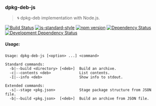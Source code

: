 ### dpkg-deb-js
> :cyclone: dpkg-deb implementation with Node.js.

[![Build Status](https://travis-ci.org/stpettersens/dpkg-deb-js.png?branch=master)](https://travis-ci.org/stpettersens/dpkg-deb-js)
[![js-standard-style](https://img.shields.io/badge/code%20style-standard-brightgreen.svg)](https://github.com/feross/standard)
[![npm version](https://badge.fury.io/js/dpkg-deb-js.svg)](http://npmjs.com/package/dpkg-deb-js)
[![Dependency Status](https://david-dm.org/stpettersens/dpkg-deb-js.png?theme=shields.io)](https://david-dm.org/stpettersens/dpkg-deb-js) [![Development Dependency Status](https://david-dm.org/stpettersens/dpkg-deb-js/dev-status.png?theme=shields.io)](https://david-dm.org/stpettersens/dpkg-deb-js#info=devDependencies)


##### Usage:

```
Usage: dpkg-deb-js [<option> ...] <command>

Standard commands:
  -b|--build <directory> [<deb>]  Build an archive.
  -c|--contents <deb>             List contents.
  -I|--info <deb>                 Show info to stdout.

Extended commands:
  -s|--stage <pkg.json>           Stage package structure from JSON file.
  -b|--build <pkg.json>  [<deb>]  Build an archive from JSON file.
```

